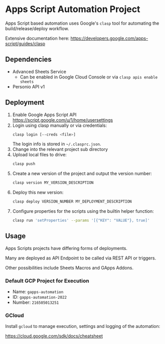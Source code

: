 
# Apps Script Automation Project

Apps Script based automation uses Google's `clasp` tool for automating the build/release/deploy workflow.

Extensive documentation here: https://developers.google.com/apps-script/guides/clasp


## Dependencies

 * Advanced Sheets Service
   * Can be enabled in Google Cloud Console or via `clasp apis enable sheets`
 * Personio API v1

## Deployment

 1. Enable Google Apps Script API
    https://script.google.com/u/1/home/usersettings
 2. Login using clasp manually or via credentials:
    ```sh
    clasp login [--creds <file>]
    ```
    The login info is stored in `~/.clasprc.json`.
 3. Change into the relevant project sub directory
 4. Upload local files to drive:
    ```sh
    clasp push
    ```
 5. Create a new version of the project and output the version number:
    ```sh
    clasp version MY_VERSION_DESCRIPTION
    ```
 6. Deploy this new version:
    ```sh
    clasp deploy VERSION_NUMBER MY_DEPLOYMENT_DESCRIPTION
    ```
 7. Configure properties for the scripts using the builtin helper function:
    ```sh
    clasp run 'setProperties' --params '[{"KEY": "VALUE"}, true]'
    ```

## Usage

Apps Scripts projects have differing forms of deployments.

Many are deployed as API Endpoint to be called via REST API or triggers.

Other possibilities include Sheets Macros and GApps Addons.

### Default GCP Project for Execution

* Name: `gapps-automation`
* ID: `gapps-automation-2022`
* Number: `216505013251`

### GCloud

Install `gcloud` to manage execution, settings and logging of the automation:

https://cloud.google.com/sdk/docs/cheatsheet
